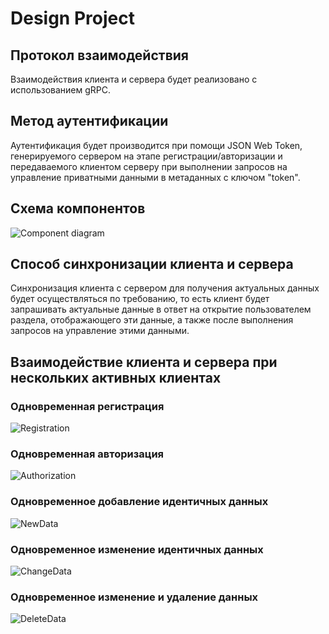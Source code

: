 # Design Project

## Протокол взаимодействия

Взаимодействия клиента и сервера будет реализовано с использованием gRPC.

## Метод аутентификации

Аутентификация будет производится при помощи JSON Web Token, генерируемого сервером на этапе регистрации/авторизации и передаваемого клиентом серверу при выполнении запросов на управление приватными данными в метаданных с ключом "token".

## Схема компонентов

![Component diagram](./img/Components.jpg "Схема компонентов")

## Способ синхронизации клиента и сервера

Синхронизация клиента с сервером для получения актуальных данных будет осуществляться по требованию, то есть клиент будет запрашивать актуальные данные в ответ на открытие пользователем раздела, отображающего эти данные, а также после выполнения запросов на управление этими данными.

## Взаимодействие клиента и сервера при нескольких активных клиентах

### Одновременная регистрация

![Registration](./img/Registration.jpg "Одновременная регистрация")

### Одновременная авторизация

![Authorization](./img/Authorization.jpg "Одновременная авторизация")

### Одновременное добавление идентичных данных

![NewData](./img/NewData.jpg "Одновременное добавление идентичных данных")

### Одновременное изменение идентичных данных

![ChangeData](./img/ChangeData.jpg "Одновременное изменение идентичных данных")

### Одновременное изменение и удаление данных

![DeleteData](./img/DeleteData.jpg "Одновременное изменение и удаление данных")